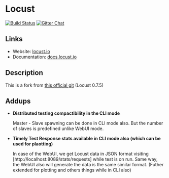 # Locust

[![Build Status](https://secure.travis-ci.org/locustio/locust.png)](http://travis-ci.org/locustio/locust) 
[![Gitter Chat](https://badges.gitter.im/locustio/locust.png)](https://gitter.im/locustio/locust) 

## Links

* Website: <a href="http://locust.io">locust.io</a>
* Documentation: <a href="http://docs.locust.io">docs.locust.io</a>

## Description

This is a fork from <a href="https://github.com/locustio/locust">this official git</a> (Locust 0.7.5)

## Addups
* **Distributed testing compactibility in the CLI mode**

  Master - Slave spawning can be done in CLI mode also. But the number of slaves is predefined unlike WebUI mode.
  
* **Timely Test Response stats available in CLI mode also (which can be used for plaotting)**

  In case of the WebUI, we get Locust data in JSON format visiting [http://localhost:8089/stats/requests] while test is on run. Same way, the WebUI also will generate the data is the same similar format. (Futher extended for plotting and others things while in CLI also)
